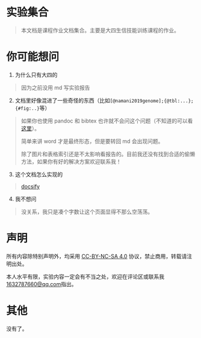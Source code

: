 # 实验集合

> 本文档是课程作业文档集合。主要是大四生信技能训练课程的作业。

# 你可能想问

1. 为什么只有大四的
> 因为之前没用 md 写实验报告
2. 文档里好像混进了一些奇怪的东西（比如`[@namani2019genome];{@tbl:...};{#fig:..}`等）
> 如果你也使用 pandoc 和 bibtex 也许就不会问这个问题（不知道的可以看 [这里](https://lostwinds.cn/2020/05/23/3%e7%a7%8d%e6%96%87%e7%8c%ae%e5%bc%95%e7%94%a8%e6%96%b9%e5%bc%8f%ef%bc%8c%e8%82%af%e5%ae%9a%e6%9c%89%e4%b8%80%e7%a7%8d%e9%80%82%e5%90%88%e4%bd%a0/#Bibtex)）。
> 
> 简单来讲 word 才是最终形态，但是要转回 md 会出现问题。
> 
> 除了图片和表格索引还是不太影响看报告的。目前我还没有找到合适的偷懒方法，如果你有好的解决方案欢迎联系我！
3. 这个文档怎么实现的
> [docsify](https://docsify.js.org/#/)
4. 我不想问
> 没关系，我只是凑个字数让这个页面显得不那么空荡荡。

# 声明

所有内容除特别声明外，均采用 [CC-BY-NC-SA 4.0](https://blog.csdn.net/jiangyu1013/article/details/80649774) 
<i class="fa-brands fa-creative-commons" aria-hidden="true"></i><i class="fa-brands fa-creative-commons-by" aria-hidden="true"></i><i class="fa-brands fa-creative-commons-nc" aria-hidden="true"></i><i class="fa-brands fa-creative-commons-sa" aria-hidden="true"></i> 协议，禁止商用，转载请注明出处。

本人水平有限，实验内容一定会有不当之处，欢迎在评论区或联系我<1632787660@qq.com>指出。

# 其他

没有了。
